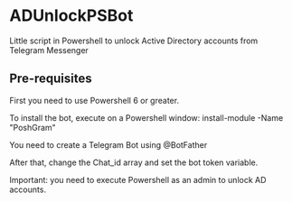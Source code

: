 # ADUnlockPSBot
Little script in Powershell to unlock Active Directory accounts from Telegram Messenger

## Pre-requisites
First you need to use Powershell 6 or greater.

To install the bot, execute on a Powershell window: install-module -Name "PoshGram"

You need to create a Telegram Bot using @BotFather

After that, change the Chat_id array and set the bot token variable.

Important: you need to execute Powershell as an admin to unlock AD accounts.

